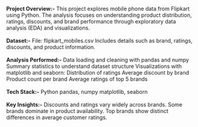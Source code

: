 <b>Project Overview:-</b>
This project explores mobile phone data from Flipkart using Python. The analysis focuses on understanding product distribution, ratings, discounts, and brand performance through exploratory data analysis (EDA) and visualizations.<br><br>
<b>Dataset:-</b>
File: flipkart_mobiles.csv
Includes details such as brand, ratings, discounts, and product information.<br><br>
<b>Analysis Performed:-</b>
Data loading and cleaning with pandas and numpy
Summary statistics to understand dataset structure
Visualizations with matplotlib and seaborn:
Distribution of ratings
Average discount by brand
Product count per brand
Average ratings of top 5 brands<br><br>
<b>Tech Stack:-</b>
Python
pandas, numpy
matplotlib, seaborn<br><br>
<b>Key Insights:-</b>
Discounts and ratings vary widely across brands.
Some brands dominate in product availability.
Top brands show distinct differences in average customer ratings.
